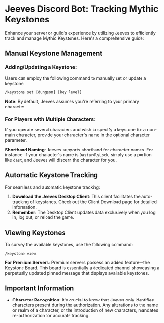 # Jeeves Discord Bot: Tracking Mythic Keystones

Enhance your server or guild's experience by utilizing Jeeves to efficiently track and manage Mythic Keystones. Here's a comprehensive guide:

## Manual Keystone Management

### Adding/Updating a Keystone:

Users can employ the following command to manually set or update a keystone:

```
/keystone set [dungeon] [key level]
```

**Note**: By default, Jeeves assumes you're referring to your primary character.

### For Players with Multiple Characters:

If you operate several characters and wish to specify a keystone for a non-main character, provide your character's name in the optional character parameter.

**Shorthand Naming**: Jeeves supports shorthand for character names. For instance, if your character's name is `DastardlyLock`, simply use a portion like `dast`, and Jeeves will discern the character for you.

## Automatic Keystone Tracking

For seamless and automatic keystone tracking:

1. **Download the Jeeves Desktop Client**: This client facilitates the auto-tracking of keystones. Check out the Client Download page for detailed information.
2. **Remember**: The Desktop Client updates data exclusively when you log in, log out, or reload the game.

## Viewing Keystones

To survey the available keystones, use the following command:

```
/keystone view
```

**For Premium Servers**: Premium servers possess an added feature—the Keystone Board. This board is essentially a dedicated channel showcasing a perpetually updated pinned message that displays available keystones.

## Important Information

- **Character Recognition**: It's crucial to know that Jeeves only identifies characters present during the authorization. Any alterations to the name or realm of a character, or the introduction of new characters, mandates re-authorization for accurate tracking.
